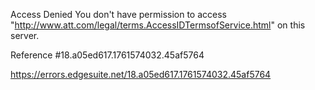 Access Denied
You don't have permission to access "http://www.att.com/legal/terms.AccessIDTermsofService.html" on this server.

Reference #18.a05ed617.1761574032.45af5764

https://errors.edgesuite.net/18.a05ed617.1761574032.45af5764